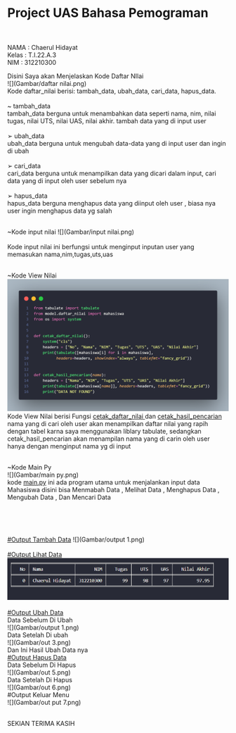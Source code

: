 # Project UAS Bahasa Pemograman
<br><br>
NAMA  : Chaerul Hidayat<br>
Kelas : T.I.22.A.3<br>
NIM   : 312210300

Disini Saya akan Menjelaskan Kode Daftar NIlai<br>
![](Gambar/daftar nilai.png)<br>
Kode daftar_nilai berisi: tambah_data, ubah_data, cari_data, hapus_data.<br><Br>
~ tambah_data <br>
tambah_data berguna untuk menambahkan data seperti nama, nim,
nilai tugas, nilai UTS, nilai UAS, nilai akhir. tambah data yang di input  user <br><br>
➢ ubah_data<br>
ubah_data berguna untuk mengubah data-data yang di input user dan ingin di ubah <br><br>
➢ cari_data<br>
cari_data berguna untuk menampilkan data yang dicari dalam input, cari data yang di input oleh user sebelum nya <br><br>
➢ hapus_data<br>
hapus_data berguna menghapus data yang diinput oleh user , biasa nya user ingin menghapus data yg salah<br><br>

~Kode input nilai
![](Gambar/input nilai.png)<br><br>
Kode input nilai ini berfungsi untuk menginput inputan user yang memasukan nama,nim,tugas,uts,uas <br><br>

~Kode View Nilai<br>
![](Gambar/view.png)<br>
Kode View Nilai berisi Fungsi [cetak_daftar_nilai ]()dan [cetak_hasil_pencarian]() nama yang di cari oleh user akan menampilkan daftar nilai yang rapih dengan tabel
karna saya menggunakan liblary tabulate, sedangkan cetak_hasil_pencarian akan menampilan nama yang di carin oleh user hanya dengan menginput nama yg di input <br><Br>

~Kode Main Py <br>
![](Gambar/main py.png)<br>
 kode [main.py]() ini ada program utama untuk menjalankan input data Mahasiswa disini bisa Menmabah Data , Melihat Data , Menghapus Data , Mengubah Data , Dan Mencari Data <br><br>

<br><br>

[#Output Tambah Data]()
![](Gambar/output 1.png) <br><br>
[#Output Lihat Data]()
![](Gambar/output2.png) <br><br>
[#Output Ubah Data]()<br>
Data Sebelum Di Ubah <br>
![](Gambar/output 1.png)<br>
Data Setelah Di ubah <br>
![](Gambar/out 3.png)<br>
Dan Ini Hasil Ubah Data nya <BR>
[#Output Hapus Data ]()<br>
Data Sebelum Di Hapus <br>
![](Gambar/out 5.png)<br>
Data Setelah Di Hapus <br>
![](Gambar/out 6.png)<br>
#Output Keluar Menu <br>
![](Gambar/out put 7.png)<br><Br>


SEKIAN TERIMA KASIH




